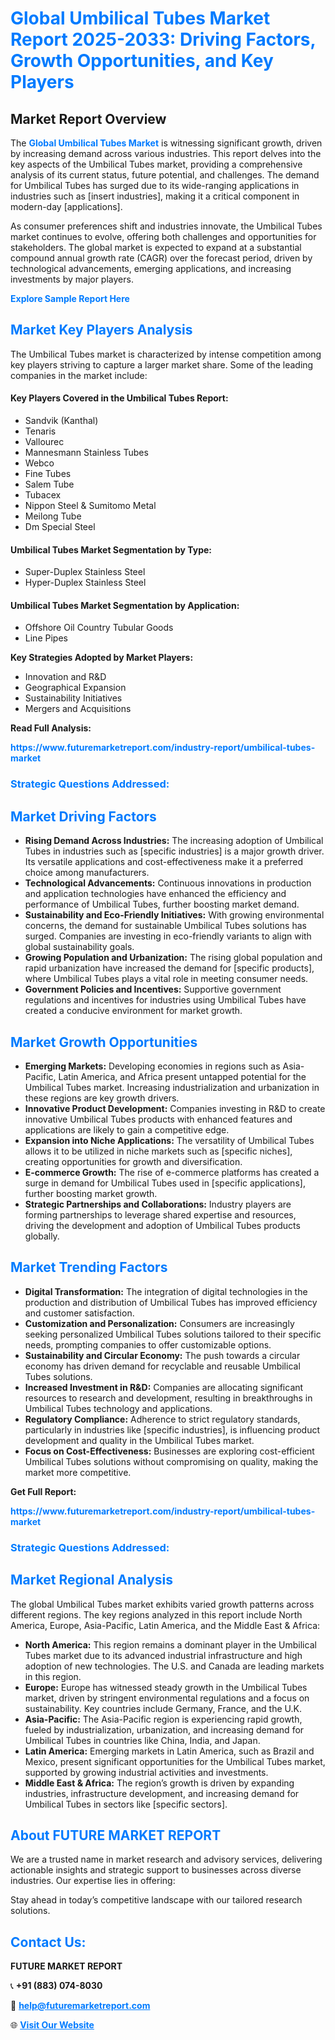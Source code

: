 <h1 style="color: #007BFF;">Global Umbilical Tubes Market Report 2025-2033: Driving Factors, Growth Opportunities, and Key Players</h1>

<section id="overview">
<h2>Market Report Overview</h2>
<p>The <a href="https://www.futuremarketreport.com/industry-report/umbilical-tubes-market" style="color: #007BFF; text-decoration: none;"><strong>Global Umbilical Tubes Market</strong></a> is witnessing significant growth, driven by increasing demand across various industries. This report delves into the key aspects of the Umbilical Tubes market, providing a comprehensive analysis of its current status, future potential, and challenges. The demand for Umbilical Tubes has surged due to its wide-ranging applications in industries such as [insert industries], making it a critical component in modern-day [applications].</p>
<p>As consumer preferences shift and industries innovate, the Umbilical Tubes market continues to evolve, offering both challenges and opportunities for stakeholders. The global market is expected to expand at a substantial compound annual growth rate (CAGR) over the forecast period, driven by technological advancements, emerging applications, and increasing investments by major players.</p>
</section>

<section id="overview">
<p><a href="https://www.futuremarketreport.com/request-sample/reportId=31491" style="color: #007BFF; text-decoration: none;"><strong>Explore Sample Report Here</strong></a></p>
</section>

<section id="key-players">
<h2 style="color: #007BFF;">Market Key Players Analysis</h2>
<p>The Umbilical Tubes market is characterized by intense competition among key players striving to capture a larger market share. Some of the leading companies in the market include:</p>
<h4>Key Players Covered in the Umbilical Tubes Report:</h4>
<ul><li>Sandvik (Kanthal)</li><li>Tenaris</li><li>Vallourec</li><li>Mannesmann Stainless Tubes</li><li>Webco</li><li>Fine Tubes</li><li>Salem Tube</li><li>Tubacex</li><li>Nippon Steel &amp; Sumitomo Metal</li><li>Meilong Tube</li><li>Dm Special Steel</li></ul>
<h4>Umbilical Tubes Market Segmentation by Type:</h4>
<ul><li>Super-Duplex Stainless Steel</li><li>Hyper-Duplex Stainless Steel</li></ul>

<h4>Umbilical Tubes Market Segmentation by Application:</h4>
<ul><li>Offshore Oil Country Tubular Goods</li><li>Line Pipes</li></ul>
<p><strong>Key Strategies Adopted by Market Players:</strong></p>
<ul>
<li>Innovation and R&D</li>
<li>Geographical Expansion</li>
<li>Sustainability Initiatives</li>
<li>Mergers and Acquisitions</li>
</ul>
</section>

<section>
<p><strong>Read Full Analysis: </strong></p><a href="https://www.futuremarketreport.com/industry-report/umbilical-tubes-market" style="color: #007BFF; text-decoration: none;"><strong>https://www.futuremarketreport.com/industry-report/umbilical-tubes-market</strong></a>
<h3 style="color: #007BFF;">Strategic Questions Addressed:</h3>
</section>

<section id="driving-factors">
<h2 style="color: #007BFF;">Market Driving Factors</h2>
<ul>
<li><strong>Rising Demand Across Industries:</strong> The increasing adoption of Umbilical Tubes in industries such as [specific industries] is a major growth driver. Its versatile applications and cost-effectiveness make it a preferred choice among manufacturers.</li>
<li><strong>Technological Advancements:</strong> Continuous innovations in production and application technologies have enhanced the efficiency and performance of Umbilical Tubes, further boosting market demand.</li>
<li><strong>Sustainability and Eco-Friendly Initiatives:</strong> With growing environmental concerns, the demand for sustainable Umbilical Tubes solutions has surged. Companies are investing in eco-friendly variants to align with global sustainability goals.</li>
<li><strong>Growing Population and Urbanization:</strong> The rising global population and rapid urbanization have increased the demand for [specific products], where Umbilical Tubes plays a vital role in meeting consumer needs.</li>
<li><strong>Government Policies and Incentives:</strong> Supportive government regulations and incentives for industries using Umbilical Tubes have created a conducive environment for market growth.</li>
</ul>
</section>

<section id="growth-opportunities">
<h2 style="color: #007BFF;">Market Growth Opportunities</h2>
<ul>
<li><strong>Emerging Markets:</strong> Developing economies in regions such as Asia-Pacific, Latin America, and Africa present untapped potential for the Umbilical Tubes market. Increasing industrialization and urbanization in these regions are key growth drivers.</li>
<li><strong>Innovative Product Development:</strong> Companies investing in R&D to create innovative Umbilical Tubes products with enhanced features and applications are likely to gain a competitive edge.</li>
<li><strong>Expansion into Niche Applications:</strong> The versatility of Umbilical Tubes allows it to be utilized in niche markets such as [specific niches], creating opportunities for growth and diversification.</li>
<li><strong>E-commerce Growth:</strong> The rise of e-commerce platforms has created a surge in demand for Umbilical Tubes used in [specific applications], further boosting market growth.</li>
<li><strong>Strategic Partnerships and Collaborations:</strong> Industry players are forming partnerships to leverage shared expertise and resources, driving the development and adoption of Umbilical Tubes products globally.</li>
</ul>
</section>

<section id="trending-factors">
<h2 style="color: #007BFF;">Market Trending Factors</h2>
<ul>
<li><strong>Digital Transformation:</strong> The integration of digital technologies in the production and distribution of Umbilical Tubes has improved efficiency and customer satisfaction.</li>
<li><strong>Customization and Personalization:</strong> Consumers are increasingly seeking personalized Umbilical Tubes solutions tailored to their specific needs, prompting companies to offer customizable options.</li>
<li><strong>Sustainability and Circular Economy:</strong> The push towards a circular economy has driven demand for recyclable and reusable Umbilical Tubes solutions.</li>
<li><strong>Increased Investment in R&D:</strong> Companies are allocating significant resources to research and development, resulting in breakthroughs in Umbilical Tubes technology and applications.</li>
<li><strong>Regulatory Compliance:</strong> Adherence to strict regulatory standards, particularly in industries like [specific industries], is influencing product development and quality in the Umbilical Tubes market.</li>
<li><strong>Focus on Cost-Effectiveness:</strong> Businesses are exploring cost-efficient Umbilical Tubes solutions without compromising on quality, making the market more competitive.</li>
</ul>
</section>

<section>
<p><strong>Get Full Report: </strong></p><a href="https://www.futuremarketreport.com/industry-report/umbilical-tubes-market" style="color: #007BFF; text-decoration: none;"><strong>https://www.futuremarketreport.com/industry-report/umbilical-tubes-market</strong></a>
<h3 style="color: #007BFF;">Strategic Questions Addressed:</h3>
</section>


<section id="regional-analysis">
<h2 style="color: #007BFF;">Market Regional Analysis</h2>
<p>The global Umbilical Tubes market exhibits varied growth patterns across different regions. The key regions analyzed in this report include North America, Europe, Asia-Pacific, Latin America, and the Middle East & Africa:</p>
<ul>
<li><strong>North America:</strong> This region remains a dominant player in the Umbilical Tubes market due to its advanced industrial infrastructure and high adoption of new technologies. The U.S. and Canada are leading markets in this region.</li>
<li><strong>Europe:</strong> Europe has witnessed steady growth in the Umbilical Tubes market, driven by stringent environmental regulations and a focus on sustainability. Key countries include Germany, France, and the U.K.</li>
<li><strong>Asia-Pacific:</strong> The Asia-Pacific region is experiencing rapid growth, fueled by industrialization, urbanization, and increasing demand for Umbilical Tubes in countries like China, India, and Japan.</li>
<li><strong>Latin America:</strong> Emerging markets in Latin America, such as Brazil and Mexico, present significant opportunities for the Umbilical Tubes market, supported by growing industrial activities and investments.</li>
<li><strong>Middle East & Africa:</strong> The region’s growth is driven by expanding industries, infrastructure development, and increasing demand for Umbilical Tubes in sectors like [specific sectors].</li>
</ul>
</section>

<footer>
<h2 style="color: #007BFF;">About FUTURE MARKET REPORT</h2>
<p>We are a trusted name in market research and advisory services, delivering actionable insights and strategic support to businesses across diverse industries. Our expertise lies in offering:</p>

<p>Stay ahead in today’s competitive landscape with our tailored research solutions.</p>

<h2 style="color: #007BFF;">Contact Us:</h2>
<p><strong>FUTURE MARKET REPORT</strong></p>
<p>📞 <strong>+91 (883) 074-8030</strong></p>
<p>📧 <strong><a href="mailto:help@futuremarketreport.com" style="color: #007BFF;">help@futuremarketreport.com</a></strong></p>
<p>🌐 <strong><a href="https://www.futuremarketreport.com/" style="color: #007BFF;">Visit Our Website</a></strong></p>
</footer>